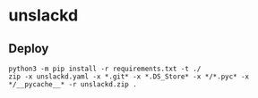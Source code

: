 # unslackd

## Deploy

```
python3 -m pip install -r requirements.txt -t ./
zip -x unslackd.yaml -x *.git* -x *.DS_Store* -x */*.pyc* -x */__pycache__* -r unslackd.zip .
```
